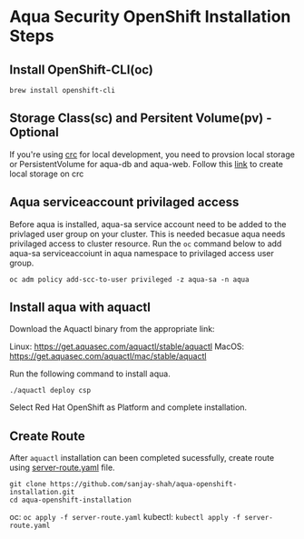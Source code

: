 # Aqua Security OpenShift Installation Steps

## Install OpenShift-CLI(oc)

`brew install openshift-cli`

## Storage Class(sc) and Persitent Volume(pv) - Optional

If you're using [crc](https://developers.redhat.com/products/codeready-containers/download/) for local development, you need to provsion local storage or PersistentVolume for aqua-db and aqua-web.
Follow this [link](https://github.com/code-ready/crc/wiki/Dynamic-volume-provisioning) to create local storage on crc

## Aqua serviceaccount privilaged access
Before aqua is installed, aqua-sa service account need to be added to the privlaged user group on your cluster. This is needed becasue aqua needs privilaged access to cluster resource. Run the `oc` command below to add aqua-sa serviceaccoiunt in aqua namespace to privilaged access user group.

`oc adm policy add-scc-to-user privileged -z aqua-sa -n aqua`

## Install aqua with aquactl

Download the Aquactl binary from the appropriate link:

Linux: https://get.aquasec.com/aquactl/stable/aquactl
MacOS: https://get.aquasec.com/aquactl/mac/stable/aquactl
    
Run the following command to install aqua. 

`./aquactl deploy csp`

Select Red Hat OpenShift as Platform and complete installation.

## Create Route

After `aquactl` installation can been completed sucessfully, create route using [server-route.yaml](server-route.yaml) file.
```
git clone https://github.com/sanjay-shah/aqua-openshift-installation.git
cd aqua-openshift-installation
```
oc: `oc apply -f server-route.yaml`
kubectl: `kubectl apply -f server-route.yaml`


